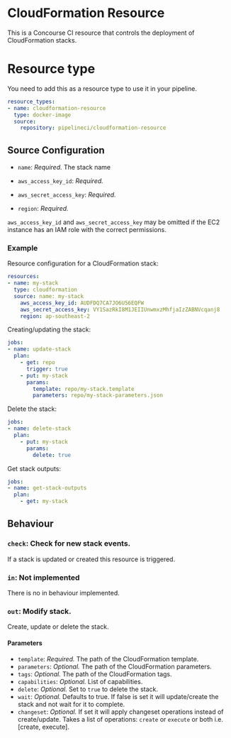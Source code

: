 # CloudFormation Resource

This is a Concourse CI resource that controls the deployment of CloudFormation
stacks.

# Resource type
You need to add this as a resource type to use it in your pipeline.
```yaml
resource_types:
- name: cloudformation-resource
  type: docker-image
  source:
    repository: pipelineci/cloudformation-resource
```

## Source Configuration

* `name`: *Required.* The stack name

* `aws_access_key_id`: *Required.*

* `aws_secret_access_key`: *Required.*

* `region`: *Required.*

`aws_access_key_id` and `aws_secret_access_key` may be omitted if the EC2
instance has an IAM role with the correct permissions.

### Example

Resource configuration for a CloudFormation stack:

``` yaml
resources:
- name: my-stack
  type: cloudformation
  source: name: my-stack
    aws_access_key_id: AUDFDQ7CA7JO6U56EQFW
    aws_secret_access_key: VY1SazRkI8M1JEIIUnwmxzMhfjaIzZABNVcqanj8
    region: ap-southeast-2
```

Creating/updating the stack:

```yaml
jobs:
- name: update-stack
  plan:
    - get: repo
      trigger: true
    - put: my-stack
      params:
        template: repo/my-stack.template
        parameters: repo/my-stack-parameters.json
```

Delete the stack:

```yaml
jobs:
- name: delete-stack
  plan:
    - put: my-stack
      params:
        delete: true
```

Get stack outputs:

```yaml
jobs:
- name: get-stack-outputs
  plan:
    - get: my-stack
```

## Behaviour

### `check`: Check for new stack events.

If a stack is updated or created this resource is triggered.

### `in`: Not implemented

There is no in behaviour implemented.

### `out`: Modify stack.

Create, update or delete the stack.

#### Parameters

* `template`: *Required.* The path of the CloudFormation template.
* `parameters`: *Optional.* The path of the CloudFormation parameters.
* `tags`: *Optional.* The path of the CloudFormation tags.
* `capabilities`: *Optional.* List of capabilities.
* `delete`: *Optional.* Set to `true` to delete the stack.
* `wait`: *Optional.* Defaults to true. If false is set it will update/create
  the stack and not wait for it to complete.
* `changeset`: *Optional.* If set it will apply changeset operations instead of
  create/update. Takes a list of operations: `create` or `execute` or both i.e.
  [create, execute].
